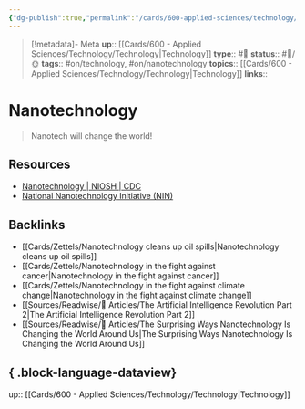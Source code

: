 ```yaml
---
{"dg-publish":true,"permalink":"/cards/600-applied-sciences/technology/nanotechnology/","title":"Nanotechnology"}
---
```


> [!metadata]- Meta
> **up**:: [[Cards/600 - Applied Sciences/Technology/Technology\|Technology]]
> **type**:: #📝 
> **status**:: #📝/🌞
> **tags**::  #on/technology, #on/nanotechnology
> **topics**:: [[Cards/600 - Applied Sciences/Technology/Technology\|Technology]]
> **links**::

# Nanotechnology

> Nanotech will change the world!

## Resources
- [Nanotechnology | NIOSH | CDC](https://www.cdc.gov/niosh/topics/nanotech/default.html)
- [National Nanotechnology Initiative (NIN)](https://www.nano.gov/)

## Backlinks
- [[Cards/Zettels/Nanotechnology cleans up oil spills\|Nanotechnology cleans up oil spills]]
- [[Cards/Zettels/Nanotechnology in the fight against cancer\|Nanotechnology in the fight against cancer]]
- [[Cards/Zettels/Nanotechnology in the fight against climate change\|Nanotechnology in the fight against climate change]]
- [[Sources/Readwise/📰 Articles/The Artificial Intelligence Revolution Part 2\|The Artificial Intelligence Revolution Part 2]]
- [[Sources/Readwise/📰 Articles/The Surprising Ways Nanotechnology Is Changing the World Around Us\|The Surprising Ways Nanotechnology Is Changing the World Around Us]]

{ .block-language-dataview}
---
up:: [[Cards/600 - Applied Sciences/Technology/Technology\|Technology]]



